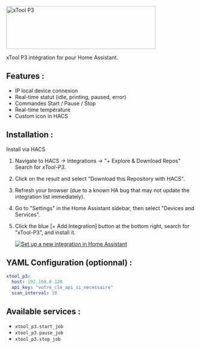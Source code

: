 <img width="400" height="115" alt="xTool P3" src="https://github.com/user-attachments/assets/d4509657-fee1-4f48-93cf-479a61443ec7" />

xTool P3 intégration for pour Home Assistant.

## Features :

- IP local device connexion
- Real-time statut (idle, printing, paused, error)
- Commandes Start / Pause / Stop
- Real-time température
- Custom icon in HACS

## Installation :

Install via HACS

1. Navigate to HACS -> Integrations -> "+ Explore & Download Repos" Search for *xTool-P3*.
2. Click on the result and select "Download this Repository with HACS".
3. Refresh your browser (due to a known HA bug that may not update the integration list immediately).
4. Go to "Settings" in the Home Assistant sidebar, then select "Devices and Services".
5. Click the blue [+ Add Integration] button at the bottom right, search for "xTool-P3", and install it.  

   [![Set up a new integration in Home Assistant](https://my.home-assistant.io/badges/config_flow_start.svg)](https://github.com/SoFarSoGood86/xTool-P3.git)



## YAML Configuration (optionnal) :
```yaml
xtool_p3:
  host: 192.168.0.120
  api_key: "votre_cle_api_si_necessaire"
  scan_interval: 10
```

## Available services :
- `xtool_p3.start_job`
- `xtool_p3.pause_job`
- `xtool_p3.stop_job`
